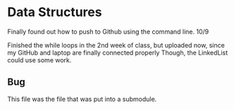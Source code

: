 # Data Structures

Finally found out how to push to Github using the command line. 10/9

Finished the while loops in the 2nd week of class, but uploaded now, since my GitHub and laptop are finally connected properly
Though, the LinkedList could use some work. 

## Bug
This file was the file that was put into a submodule.